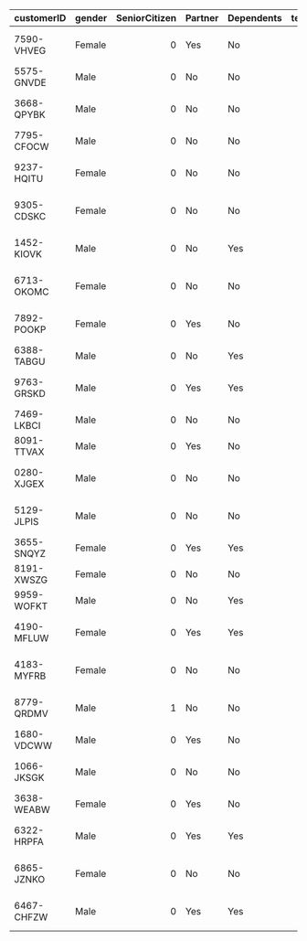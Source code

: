 | customerID   | gender   |   SeniorCitizen | Partner   | Dependents   |   tenure | PhoneService   | MultipleLines    | InternetService   | OnlineSecurity      | OnlineBackup        | DeviceProtection    | TechSupport         | StreamingTV         | StreamingMovies     | Contract       | PaperlessBilling   | PaymentMethod             |   MonthlyCharges |   TotalCharges | Churn   |
|:-------------|:---------|----------------:|:----------|:-------------|---------:|:---------------|:-----------------|:------------------|:--------------------|:--------------------|:--------------------|:--------------------|:--------------------|:--------------------|:---------------|:-------------------|:--------------------------|-----------------:|---------------:|:--------|
| 7590-VHVEG   | Female   |               0 | Yes       | No           |        1 | No             | No phone service | DSL               | No                  | Yes                 | No                  | No                  | No                  | No                  | Month-to-month | Yes                | Electronic check          |            29.85 |          29.85 | No      |
| 5575-GNVDE   | Male     |               0 | No        | No           |       34 | Yes            | No               | DSL               | Yes                 | No                  | Yes                 | No                  | No                  | No                  | One year       | No                 | Mailed check              |            56.95 |        1889.5  | No      |
| 3668-QPYBK   | Male     |               0 | No        | No           |        2 | Yes            | No               | DSL               | Yes                 | Yes                 | No                  | No                  | No                  | No                  | Month-to-month | Yes                | Mailed check              |            53.85 |         108.15 | Yes     |
| 7795-CFOCW   | Male     |               0 | No        | No           |       45 | No             | No phone service | DSL               | Yes                 | No                  | Yes                 | Yes                 | No                  | No                  | One year       | No                 | Bank transfer (automatic) |            42.3  |        1840.75 | No      |
| 9237-HQITU   | Female   |               0 | No        | No           |        2 | Yes            | No               | Fiber optic       | No                  | No                  | No                  | No                  | No                  | No                  | Month-to-month | Yes                | Electronic check          |            70.7  |         151.65 | Yes     |
| 9305-CDSKC   | Female   |               0 | No        | No           |        8 | Yes            | Yes              | Fiber optic       | No                  | No                  | Yes                 | No                  | Yes                 | Yes                 | Month-to-month | Yes                | Electronic check          |            99.65 |         820.5  | Yes     |
| 1452-KIOVK   | Male     |               0 | No        | Yes          |       22 | Yes            | Yes              | Fiber optic       | No                  | Yes                 | No                  | No                  | Yes                 | No                  | Month-to-month | Yes                | Credit card (automatic)   |            89.1  |        1949.4  | No      |
| 6713-OKOMC   | Female   |               0 | No        | No           |       10 | No             | No phone service | DSL               | Yes                 | No                  | No                  | No                  | No                  | No                  | Month-to-month | No                 | Mailed check              |            29.75 |         301.9  | No      |
| 7892-POOKP   | Female   |               0 | Yes       | No           |       28 | Yes            | Yes              | Fiber optic       | No                  | No                  | Yes                 | Yes                 | Yes                 | Yes                 | Month-to-month | Yes                | Electronic check          |           104.8  |        3046.05 | Yes     |
| 6388-TABGU   | Male     |               0 | No        | Yes          |       62 | Yes            | No               | DSL               | Yes                 | Yes                 | No                  | No                  | No                  | No                  | One year       | No                 | Bank transfer (automatic) |            56.15 |        3487.95 | No      |
| 9763-GRSKD   | Male     |               0 | Yes       | Yes          |       13 | Yes            | No               | DSL               | Yes                 | No                  | No                  | No                  | No                  | No                  | Month-to-month | Yes                | Mailed check              |            49.95 |         587.45 | No      |
| 7469-LKBCI   | Male     |               0 | No        | No           |       16 | Yes            | No               | No                | No internet service | No internet service | No internet service | No internet service | No internet service | No internet service | Two year       | No                 | Credit card (automatic)   |            18.95 |         326.8  | No      |
| 8091-TTVAX   | Male     |               0 | Yes       | No           |       58 | Yes            | Yes              | Fiber optic       | No                  | No                  | Yes                 | No                  | Yes                 | Yes                 | One year       | No                 | Credit card (automatic)   |           100.35 |        5681.1  | No      |
| 0280-XJGEX   | Male     |               0 | No        | No           |       49 | Yes            | Yes              | Fiber optic       | No                  | Yes                 | Yes                 | No                  | Yes                 | Yes                 | Month-to-month | Yes                | Bank transfer (automatic) |           103.7  |        5036.3  | Yes     |
| 5129-JLPIS   | Male     |               0 | No        | No           |       25 | Yes            | No               | Fiber optic       | Yes                 | No                  | Yes                 | Yes                 | Yes                 | Yes                 | Month-to-month | Yes                | Electronic check          |           105.5  |        2686.05 | No      |
| 3655-SNQYZ   | Female   |               0 | Yes       | Yes          |       69 | Yes            | Yes              | Fiber optic       | Yes                 | Yes                 | Yes                 | Yes                 | Yes                 | Yes                 | Two year       | No                 | Credit card (automatic)   |           113.25 |        7895.15 | No      |
| 8191-XWSZG   | Female   |               0 | No        | No           |       52 | Yes            | No               | No                | No internet service | No internet service | No internet service | No internet service | No internet service | No internet service | One year       | No                 | Mailed check              |            20.65 |        1022.95 | No      |
| 9959-WOFKT   | Male     |               0 | No        | Yes          |       71 | Yes            | Yes              | Fiber optic       | Yes                 | No                  | Yes                 | No                  | Yes                 | Yes                 | Two year       | No                 | Bank transfer (automatic) |           106.7  |        7382.25 | No      |
| 4190-MFLUW   | Female   |               0 | Yes       | Yes          |       10 | Yes            | No               | DSL               | No                  | No                  | Yes                 | Yes                 | No                  | No                  | Month-to-month | No                 | Credit card (automatic)   |            55.2  |         528.35 | Yes     |
| 4183-MYFRB   | Female   |               0 | No        | No           |       21 | Yes            | No               | Fiber optic       | No                  | Yes                 | Yes                 | No                  | No                  | Yes                 | Month-to-month | Yes                | Electronic check          |            90.05 |        1862.9  | No      |
| 8779-QRDMV   | Male     |               1 | No        | No           |        1 | No             | No phone service | DSL               | No                  | No                  | Yes                 | No                  | No                  | Yes                 | Month-to-month | Yes                | Electronic check          |            39.65 |          39.65 | Yes     |
| 1680-VDCWW   | Male     |               0 | Yes       | No           |       12 | Yes            | No               | No                | No internet service | No internet service | No internet service | No internet service | No internet service | No internet service | One year       | No                 | Bank transfer (automatic) |            19.8  |         202.25 | No      |
| 1066-JKSGK   | Male     |               0 | No        | No           |        1 | Yes            | No               | No                | No internet service | No internet service | No internet service | No internet service | No internet service | No internet service | Month-to-month | No                 | Mailed check              |            20.15 |          20.15 | Yes     |
| 3638-WEABW   | Female   |               0 | Yes       | No           |       58 | Yes            | Yes              | DSL               | No                  | Yes                 | No                  | Yes                 | No                  | No                  | Two year       | Yes                | Credit card (automatic)   |            59.9  |        3505.1  | No      |
| 6322-HRPFA   | Male     |               0 | Yes       | Yes          |       49 | Yes            | No               | DSL               | Yes                 | Yes                 | No                  | Yes                 | No                  | No                  | Month-to-month | No                 | Credit card (automatic)   |            59.6  |        2970.3  | No      |
| 6865-JZNKO   | Female   |               0 | No        | No           |       30 | Yes            | No               | DSL               | Yes                 | Yes                 | No                  | No                  | No                  | No                  | Month-to-month | Yes                | Bank transfer (automatic) |            55.3  |        1530.6  | No      |
| 6467-CHFZW   | Male     |               0 | Yes       | Yes          |       47 | Yes            | Yes              | Fiber optic       | No                  | Yes                 | No                  | No                  | Yes                 | Yes                 | Month-to-month | Yes                | Electronic check          |            99.35 |        4749.15 | Yes     |